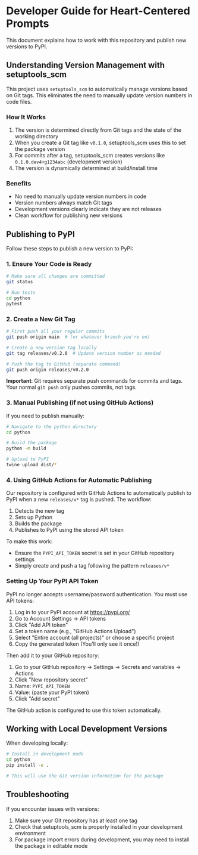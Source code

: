 # Developer Guide for Heart-Centered Prompts

This document explains how to work with this repository and publish new versions to PyPI.

## Understanding Version Management with setuptools_scm

This project uses `setuptools_scm` to automatically manage versions based on Git tags. This eliminates the need to manually update version numbers in code files.

### How It Works

1. The version is determined directly from Git tags and the state of the working directory
2. When you create a Git tag like `v0.1.0`, setuptools_scm uses this to set the package version
3. For commits after a tag, setuptools_scm creates versions like `0.1.0.dev4+g1234abc` (development version)
4. The version is dynamically determined at build/install time

### Benefits

- No need to manually update version numbers in code
- Version numbers always match Git tags
- Development versions clearly indicate they are not releases
- Clean workflow for publishing new versions

## Publishing to PyPI

Follow these steps to publish a new version to PyPI:

### 1. Ensure Your Code is Ready

```bash
# Make sure all changes are committed
git status

# Run tests
cd python
pytest
```

### 2. Create a New Git Tag

```bash
# First push all your regular commits
git push origin main  # (or whatever branch you're on)

# Create a new version tag locally
git tag releases/v0.2.0  # Update version number as needed

# Push the tag to GitHub (separate command)
git push origin releases/v0.2.0
```

**Important**: Git requires separate push commands for commits and tags. Your normal `git push` only pushes commits, not tags.

### 3. Manual Publishing (if not using GitHub Actions)

If you need to publish manually:

```bash
# Navigate to the python directory
cd python

# Build the package
python -m build

# Upload to PyPI
twine upload dist/*
```

### 4. Using GitHub Actions for Automatic Publishing

Our repository is configured with GitHub Actions to automatically publish to PyPI when a new `releases/v*` tag is pushed. The workflow:

1. Detects the new tag
2. Sets up Python
3. Builds the package
4. Publishes to PyPI using the stored API token

To make this work:

- Ensure the `PYPI_API_TOKEN` secret is set in your GitHub repository settings
- Simply create and push a tag following the pattern `releases/v*`

### Setting Up Your PyPI API Token

PyPI no longer accepts username/password authentication. You must use API tokens:

1. Log in to your PyPI account at https://pypi.org/
2. Go to Account Settings → API tokens
3. Click "Add API token"
4. Set a token name (e.g., "GitHub Actions Upload")
5. Select "Entire account (all projects)" or choose a specific project
6. Copy the generated token (You'll only see it once!)

Then add it to your GitHub repository:

1. Go to your GitHub repository → Settings → Secrets and variables → Actions
2. Click "New repository secret"
3. Name: `PYPI_API_TOKEN`
4. Value: (paste your PyPI token)
5. Click "Add secret"

The GitHub action is configured to use this token automatically.

## Working with Local Development Versions

When developing locally:

```bash
# Install in development mode
cd python
pip install -e .

# This will use the Git version information for the package
```

## Troubleshooting

If you encounter issues with versions:

1. Make sure your Git repository has at least one tag
2. Check that setuptools_scm is properly installed in your development environment
3. For package import errors during development, you may need to install the package in editable mode
